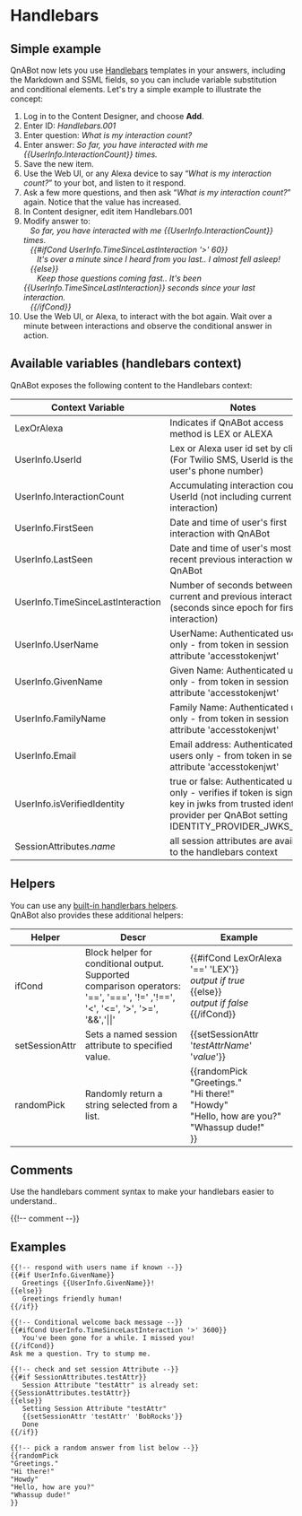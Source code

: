 # Handlebars

## Simple example

QnABot now lets you use [Handlebars](https://handlebarsjs.com/) templates in your answers, including the Markdown and SSML fields, so you can include variable substitution and conditional elements. Let's try a simple example to illustrate the concept:

1. Log in to the Content Designer, and choose **Add**.
1. Enter ID: *Handlebars.001*
1. Enter question: *What is my interaction count?*
1. Enter answer: *So far, you have interacted with me {{UserInfo.InteractionCount}} times.*
1. Save the new item.
1. Use the Web UI, or any Alexa device to say “*What is my interaction count?*” to your bot, and listen to it respond. 
1. Ask a few more questions, and then ask “*What is my interaction count?*” again. Notice that the value has increased.
1. In Content designer, edit item Handlebars.001
1. Modify answer to:      
   _So far, you have interacted with me {{UserInfo.InteractionCount}} times.   
   {{#ifCond UserInfo.TimeSinceLastInteraction '>' 60}}   
      It's over a minute since I heard from you last.. I almost fell asleep!   
   {{else}}   
      Keep those questions coming fast.. It's been {{UserInfo.TimeSinceLastInteraction}} seconds since your last interaction.   
   {{/ifCond}}_   
1. Use the Web UI, or Alexa, to interact with the bot again. Wait over a minute between interactions and observe the conditional answer in action.

## Available variables (handlebars context)
QnABot exposes the following content to the Handlebars context:

|Context Variable                  | Notes                                                                                          |
|----------------------------------|------------------------------------------------------------------------------------------------|
|LexOrAlexa                        | Indicates if QnABot access method is LEX or ALEXA
|UserInfo.UserId                   | Lex or Alexa user id set by client (For Twilio SMS, UserId is the user's phone number) |
|UserInfo.InteractionCount         | Accumulating interaction count for UserId (not including current interaction) |
|UserInfo.FirstSeen                | Date and time of user's first interaction with QnABot |
|UserInfo.LastSeen                 | Date and time of user's most recent previous interaction with QnABot |
|UserInfo.TimeSinceLastInteraction | Number of seconds between current and previous interaction (seconds since epoch for first interaction) |
|UserInfo.UserName                 | UserName: Authenticated users only - from token in session attribute 'accesstokenjwt' |
|UserInfo.GivenName                | Given Name: Authenticated users only - from token in session attribute 'accesstokenjwt' |
|UserInfo.FamilyName               | Family Name: Authenticated users only - from token in session attribute 'accesstokenjwt' |
|UserInfo.Email                    | Email address: Authenticated users only - from token in session attribute 'accesstokenjwt' |
|UserInfo.isVerifiedIdentity       | true or false: Authenticated users only - verifies if token is signed by key in jwks from trusted identity provider per QnABot setting IDENTITY\_PROVIDER\_JWKS\_URLS |
|SessionAttributes._name_          | all session attributes are available to the handlebars context |

## Helpers
You can use any [built-in handlerbars helpers](https://handlebarsjs.com/builtin_helpers.html).  
QnABot also provides these additional helpers:

|Helper                  | Descr                                      | Example                                                                                     |
|------------------------|--------------------------------------------|---------------------------------------------------------------------------------------------|
|ifCond                  | Block helper for conditional output.<br>Supported comparison operators:<br>'==', '===', '!=' ,'!==', '<', '<=', '>', '>=', '&&','&#124;&#124;' |{{#ifCond LexOrAlexa '==' 'LEX'}}<br>_output if true_<br>{{else}}<br>_output if false_<br>{{/ifCond}}<br> |
|setSessionAttr          | Sets a named session attribute to specified value. | {{setSessionAttr '_testAttrName_' '_value_'}} |
|randomPick              | Randomly return a string selected from a list. | {{randomPick<br>"Greetings."<br>"Hi there!"<br>"Howdy"<br>"Hello, how are you?"<br>"Whassup dude!"<br>}}|

## Comments
Use the handlebars comment syntax to make your handlebars easier to understand..
  
{{!-- comment --}}

## Examples  

```
{{!-- respond with users name if known --}}
{{#if UserInfo.GivenName}}
   Greetings {{UserInfo.GivenName}}! 
{{else}}
   Greetings friendly human! 
{{/if}}

{{!-- Conditional welcome back message --}}
{{#ifCond UserInfo.TimeSinceLastInteraction '>' 3600}}
   You've been gone for a while. I missed you!
{{/ifCond}}
Ask me a question. Try to stump me. 

{{!-- check and set session Attribute --}}
{{#if SessionAttributes.testAttr}}
   Session Attribute "testAttr" is already set: {{SessionAttributes.testAttr}}
{{else}}
   Setting Session Attribute "testAttr" 
   {{setSessionAttr 'testAttr' 'BobRocks'}}
   Done
{{/if}}

{{!-- pick a random answer from list below --}}
{{randomPick 
"Greetings." 
"Hi there!" 
"Howdy"
"Hello, how are you?"
"Whassup dude!"
}}
```

